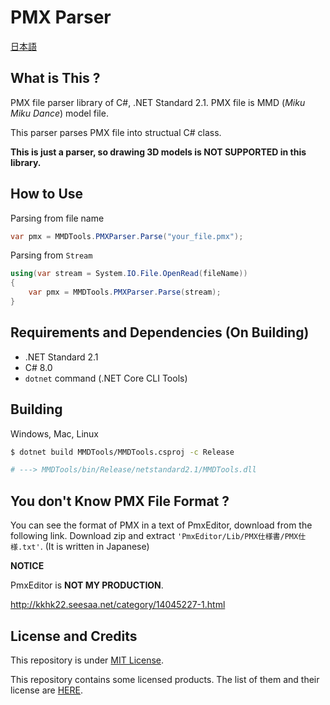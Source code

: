 # PMX Parser

[日本語](https://github.com/ikorin24/PMXParser/blob/master/README_ja.md)

## What is This ?

PMX file parser library of C#, .NET Standard 2.1. PMX file is MMD (*Miku Miku Dance*) model file.

This parser parses PMX file into structual C# class.

**This is just a parser, so drawing 3D models is NOT SUPPORTED in this library.**

## How to Use

Parsing from file name

```cs
var pmx = MMDTools.PMXParser.Parse("your_file.pmx");
```

Parsing from `Stream`

```cs
using(var stream = System.IO.File.OpenRead(fileName))
{
    var pmx = MMDTools.PMXParser.Parse(stream);
}
```

## Requirements and Dependencies (On Building)

- .NET Standard 2.1
- C# 8.0
- `dotnet` command (.NET Core CLI Tools)

## Building

Windows, Mac, Linux

```sh
$ dotnet build MMDTools/MMDTools.csproj -c Release

# ---> MMDTools/bin/Release/netstandard2.1/MMDTools.dll
```

## You don't Know PMX File Format ?

You can see the format of PMX in a text of PmxEditor, download from the following link. Download zip and extract `'PmxEditor/Lib/PMX仕様書/PMX仕様.txt'`. (It is written in Japanese)

**NOTICE**

PmxEditor is **NOT MY PRODUCTION**.

http://kkhk22.seesaa.net/category/14045227-1.html

## License and Credits

This repository is under [MIT License](https://github.com/ikorin24/PMXParser/blob/master/LICENSE).

This repository contains some licensed products. The list of them and their license are [HERE](https://github.com/ikorin24/PMXParser/blob/master/CREDITS.md).
